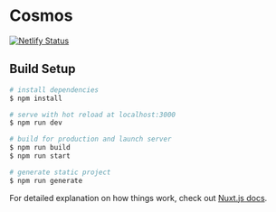 # Cosmos
[![Netlify Status](https://api.netlify.com/api/v1/badges/7bee2ebd-1ac3-4e05-9bb8-a3859826447f/deploy-status)](https://app.netlify.com/sites/unruffled-lichterman-48e057/deploys/)

## Build Setup

```bash
# install dependencies
$ npm install

# serve with hot reload at localhost:3000
$ npm run dev

# build for production and launch server
$ npm run build
$ npm run start

# generate static project
$ npm run generate
```

For detailed explanation on how things work, check out [Nuxt.js docs](https://nuxtjs.org).
